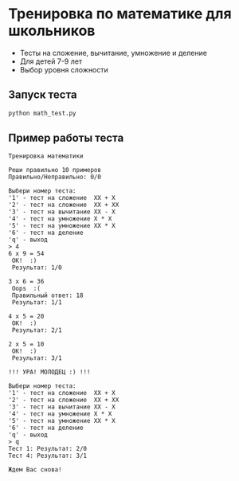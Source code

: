 # Тренировка по математике для школьников

- Тесты на сложение, вычитание, умножение и деление
- Для детей 7-9 лет
- Выбор уровня сложности

## Запуск теста

```sh
python math_test.py
```

## Пример работы теста

```
Тренировка математики

Реши правильно 10 примеров
Правильно/Неправильно: 0/0

Выбери номер теста:
'1' - тест на сложение  XX + X
'2' - тест на сложение  XX + XX
'3' - тест на вычитание XX - X
'4' - тест на умножение X * X
'5' - тест на умножение XX * X
'6' - тест на деление
'q' - выход
> 4
6 x 9 = 54
 OK!  :)
 Результат: 1/0

3 x 6 = 36
 Oops  :(
 Правильный ответ: 18
 Результат: 1/1

4 x 5 = 20
 OK!  :)
 Результат: 2/1

2 x 5 = 10
 OK!  :)
 Результат: 3/1

!!! УРА! МОЛОДЕЦ :) !!!

Выбери номер теста:
'1' - тест на сложение  XX + X
'2' - тест на сложение  XX + XX
'3' - тест на вычитание XX - X
'4' - тест на умножение X * X
'5' - тест на умножение XX * X
'6' - тест на деление
'q' - выход
> q
Тест 1: Результат: 2/0
Тест 4: Результат: 3/1

Ждем Вас снова!
```
